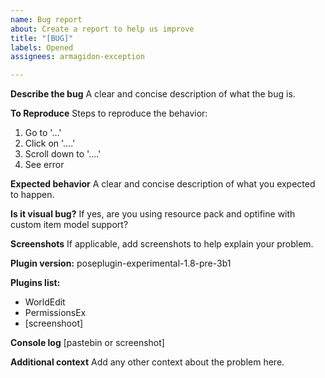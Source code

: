 ```yaml
---
name: Bug report
about: Create a report to help us improve
title: "[BUG]"
labels: Opened
assignees: armagidon-exception

---
```


**Describe the bug**
A clear and concise description of what the bug is.

**To Reproduce**
Steps to reproduce the behavior:
1. Go to '...'
2. Click on '....'
3. Scroll down to '....'
4. See error

**Expected behavior**
A clear and concise description of what you expected to happen.

**Is it visual bug?**
If yes, are you using resource pack and optifine with custom item model support?

**Screenshots**
If applicable, add screenshots to help explain your problem.

**Plugin version:**
poseplugin-experimental-1.8-pre-3b1

**Plugins list:**
 - WorldEdit
 - PermissionsEx
 - [screenshoot]

**Console log**
[pastebin or screenshot]

**Additional context**
Add any other context about the problem here.

